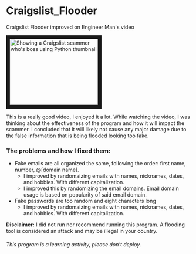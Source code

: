 # Craigslist_Flooder
Craigslist Flooder improved on Engineer Man's video

<a href="http://www.youtube.com/watch?feature=player_embedded&v=UtNYzv8gLbs
" target="_blank"><img src="http://img.youtube.com/vi/UtNYzv8gLbs/0.jpg" 
alt="Showing a Craigslist scammer who's boss using Python thumbnail" width="240" height="180" border="10" /></a>

This is a really good video, I enjoyed it a lot. While watching the video, I was thinking about the effectiveness of the program and how it will impact the scammer. I concluded that it will likely not cause any major damage due to the false information that is being flooded looking too fake. 

### The problems and how I fixed them:
- Fake emails are all organized the same, following the order: first name, number, @[domain name].
  - I improved by randomaizing emails with names, nicknames, dates, and hobbies. With different capitalization.
  - I improved this by randomizing the email domains. Email domain usage is based on popularity of said email domain. 
- Fake passwords are too random and eight characters long
  - I improved by randomaizing emails with names, nicknames, dates, and hobbies. With different capitalization.

**Disclaimer:** I did not run nor recommend running this program. A flooding tool is considered an attack and may be illegal in your country. 

###### This program is a learning activity, please don't deploy. 
